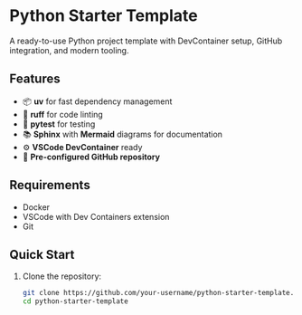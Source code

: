 # Python Starter Template

A ready-to-use Python project template with DevContainer setup, GitHub integration, and modern tooling.

## Features

- 📦 **uv** for fast dependency management
- 🧹 **ruff** for code linting
- 🧪 **pytest** for testing
- 📚 **Sphinx** with **Mermaid** diagrams for documentation
- ⚙️ **VSCode DevContainer** ready
- 📝 **Pre-configured GitHub repository**

## Requirements

- Docker
- VSCode with Dev Containers extension
- Git

## Quick Start

1. Clone the repository:
   ```bash
   git clone https://github.com/your-username/python-starter-template.git
   cd python-starter-template
